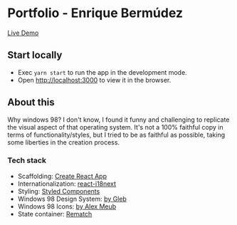 # Portfolio - Enrique Bermúdez

[Live Demo](https://enbermudas.github.io/portfolio)

## Start locally

- Exec `yarn start` to run the app in the development mode.
- Open [http://localhost:3000](http://localhost:3000) to view it in the browser.

## About this

Why windows 98? I don't know, I found it funny and challenging to replicate the visual aspect of that operating system. It's not a 100% faithful copy in terms of functionality/styles, but I tried to be as faithful as possible, taking some liberties in the creation process.

### Tech stack

- Scaffolding: [Create React App](https://create-react-app.dev/)
- Internationalization: [react-i18next](https://react.i18next.com/)
- Styling: [Styled Components](https://styled-components.com/)
- Windows 98 Design System: [by Gleb](https://www.figma.com/community/file/769712367097929855)
- Windows 98 Icons: [by Alex Meub](https://win98icons.alexmeub.com/)
- State container: [Rematch](https://rematchjs.org/)
